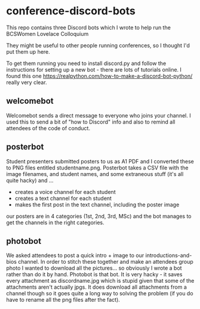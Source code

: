 # conference-discord-bots


This repo contains three Discord bots which I wrote to help run the BCSWomen Lovelace Colloquium

They might be useful to other people running conferences, so I thought I'd put them up here.

To get them running you need to install discord.py and follow the instructions for setting up a new bot - there are lots of tutorials online. I found this one https://realpython.com/how-to-make-a-discord-bot-python/ really very clear.

## welcomebot

Welcomebot sends a direct message to everyone who joins your channel. I used this to send a bit of "how to Discord" info and also to remind all attendees of the code of conduct.

## posterbot

Student presenters submitted posters to us as A1 PDF and I converted these to PNG files entitled studentname.png. Posterbot takes a CSV file with the image filenames, and student names, and some extraneous stuff (it's all quite hacky) and ...
 
  * creates a voice channel for each student 
  * creates a text channel for each student
  * makes the first post in the text channel, including the poster image 
  
our posters are in 4 categories (1st, 2nd, 3rd, MSc) and the bot manages to get  the channels in the right categories.

## photobot

We asked attendees to post a quick intro + image to our introductions-and-bios channel. In order to stitch these together and make an attendees group photo I wanted to download all the pictures... so obviously I wrote a bot rather than do it by hand. Photobot is that bot. It is very hacky - it saves every attachment as discordname.jpg which is stupid given that some of the attachments aren't actually jpgs. It does download all attachments from a channel though so it goes quite a long way to solving the problem (if you do have to rename all the png files after the fact).
